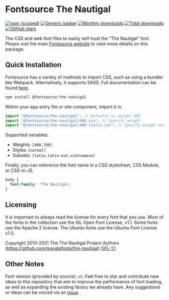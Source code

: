 # Fontsource The Nautigal

[![npm (scoped)](https://img.shields.io/npm/v/@fontsource/the-nautigal?color=brightgreen)](https://www.npmjs.com/package/@fontsource/the-nautigal) [![Generic badge](https://img.shields.io/badge/fontsource-passing-brightgreen)](https://github.com/fontsource/fontsource) [![Monthly downloads](https://badgen.net/npm/dm/@fontsource/the-nautigal)](https://github.com/fontsource/fontsource) [![Total downloads](https://badgen.net/npm/dt/@fontsource/the-nautigal)](https://github.com/fontsource/fontsource) [![GitHub stars](https://img.shields.io/github/stars/fontsource/fontsource.svg?style=social&label=Star)](https://github.com/fontsource/fontsource/stargazers)

The CSS and web font files to easily self-host the “The Nautigal” font. Please visit the main [Fontsource website](https://fontsource.org/fonts/the-nautigal) to view more details on this package.

## Quick Installation

Fontsource has a variety of methods to import CSS, such as using a bundler like Webpack. Alternatively, it supports SASS. Full documentation can be found [here](https://beta.fontsource.org/docs/getting-started/introduction).

```javascript
npm install @fontsource/the-nautigal
```

Within your app entry file or site component, import it in.

```javascript
import "@fontsource/the-nautigal"; // Defaults to weight 400
import "@fontsource/the-nautigal/400.css"; // Specify weight
import "@fontsource/the-nautigal/400-italic.css"; // Specify weight and style

```

Supported variables:
- Weights: `[400,700]`
- Styles: `[normal]`
- Subsets: `[latin,latin-ext,vietnamese]`

Finally, you can reference the font name in a CSS stylesheet, CSS Module, or CSS-in-JS.

```css
body {
  font-family: "The Nautigal;
}
```

## Licensing
It is important to always read the license for every font that you use.
Most of the fonts in the collection use the SIL Open Font License, v1.1. Some fonts use the Apache 2 license. The Ubuntu fonts use the Ubuntu Font License v1.0.

Copyright 2013-2021 The The Nautigal Project Authors (https://github.com/googlefonts/the-nautigal)
[OFL-1.1](http://scripts.sil.org/OFL)

## Other Notes
Font version (provided by source): `v3`.
Feel free to star and contribute new ideas to this repository that aim to improve the performance of font loading, as well as expanding the existing library we already have. Any suggestions or ideas can be voiced via an [issue](https://github.com/fontsource/fontsource/issues).